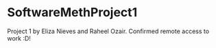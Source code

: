# SoftwareMethProject1

Project 1 by Eliza Nieves and Raheel Ozair.
Confirmed remote access to work :D!